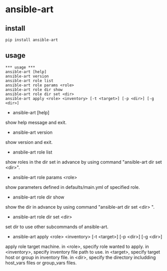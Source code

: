 # ansible-art
## install
```
pip install ansible-art
```
## usage
```
*** usage ***
ansible-art [help]
ansible-art version
ansible-art role list
ansible-art role params <role>
ansible-art role dir show
ansible-art role dir set <dir>
ansible-art apply <role> <inventory> [-t <target>] [-p <dir>] [-g <dir>]
```

- ansible-art [help]

 show help message and exit.
 
- ansible-art version

 show version and exit.

- ansbile-art role list

 show roles in the dir set in advance by using command "ansible-art dir set \<dir\>".

- ansible-art role params \<role\>

 show parameters defined in defaults/main.yml of specified role.
 
- ansible-art role dir show

 show the dir in advance by using command "ansible-art dir set \<dir\> ".

- ansible-art role dir set \<dir\>

 set dir to use other subcommands of ansible-art.
 
- ansible-art apply \<role\> \<inventory\> \[-t \<target\>\] \[-p \<dir\>\] \[-g \<dir\>\]  

 apply role target machine. in \<role\>, specify role wanted to apply. in \<inventory\>, specify inventory file path to use. in \<target\>, specify target host or group in inventory file. in \<dir\>, specify the directory includding host_vars files or group_vars files.
